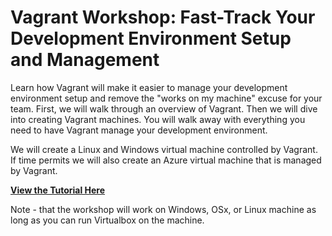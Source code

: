 # Vagrant Workshop: Fast-Track Your Development Environment Setup and Management


Learn how Vagrant will make it easier to manage your development environment setup and remove the "works on my machine" excuse for your team.    First, we will walk through an overview of Vagrant.  Then we will dive into creating Vagrant machines.  You will walk away with everything you need to have Vagrant manage your development environment. 

We will create a Linux and Windows virtual machine controlled by Vagrant.  If time permits we will also create an Azure virtual machine that is managed by Vagrant. 


**[View the Tutorial Here](Tutorial/)**


Note - that the workshop will work on Windows, OSx, or Linux machine as long as you can run Virtualbox on the machine.
